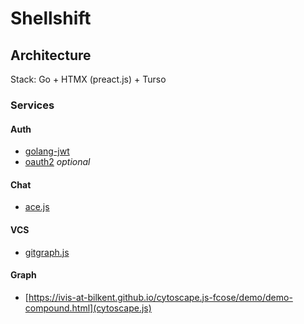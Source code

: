 # Shellshift

## Architecture
Stack: Go + HTMX (preact.js) + Turso

### Services
#### Auth

- [golang-jwt](https://github.com/golang-jwt/jwt)
- [oauth2](https://github.com/golang/oauth2) *optional*

#### Chat

- [ace.js](https://ace.c9.io/)

#### VCS

- [gitgraph.js](https://addshore.com/2018/03/gitgraph-js-and-codepen-io-for-git-visualization/)

#### Graph

- [https://ivis-at-bilkent.github.io/cytoscape.js-fcose/demo/demo-compound.html](cytoscape.js)
